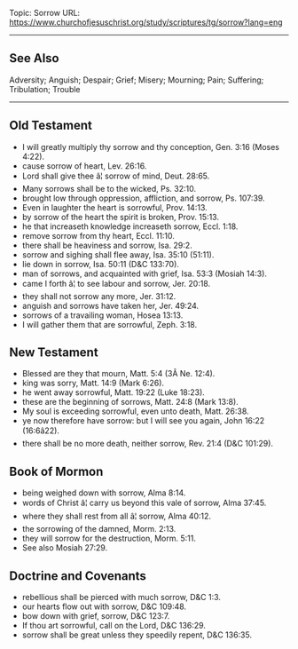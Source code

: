 Topic: Sorrow
URL: https://www.churchofjesuschrist.org/study/scriptures/tg/sorrow?lang=eng

---

## See Also

Adversity; Anguish; Despair; Grief; Misery; Mourning; Pain; Suffering; Tribulation; Trouble

---

## Old Testament

- I will greatly multiply thy sorrow and thy conception, Gen. 3:16 (Moses 4:22).
- cause sorrow of heart, Lev. 26:16.
- Lord shall give thee â¦ sorrow of mind, Deut. 28:65.
- Many sorrows shall be to the wicked, Ps. 32:10.
- brought low through oppression, affliction, and sorrow, Ps. 107:39.
- Even in laughter the heart is sorrowful, Prov. 14:13.
- by sorrow of the heart the spirit is broken, Prov. 15:13.
- he that increaseth knowledge increaseth sorrow, Eccl. 1:18.
- remove sorrow from thy heart, Eccl. 11:10.
- there shall be heaviness and sorrow, Isa. 29:2.
- sorrow and sighing shall flee away, Isa. 35:10 (51:11).
- lie down in sorrow, Isa. 50:11 (D&C 133:70).
- man of sorrows, and acquainted with grief, Isa. 53:3 (Mosiah 14:3).
- came I forth â¦ to see labour and sorrow, Jer. 20:18.
- they shall not sorrow any more, Jer. 31:12.
- anguish and sorrows have taken her, Jer. 49:24.
- sorrows of a travailing woman, Hosea 13:13.
- I will gather them that are sorrowful, Zeph. 3:18.

## New Testament

- Blessed are they that mourn, Matt. 5:4 (3Â Ne. 12:4).
- king was sorry, Matt. 14:9 (Mark 6:26).
- he went away sorrowful, Matt. 19:22 (Luke 18:23).
- these are the beginning of sorrows, Matt. 24:8 (Mark 13:8).
- My soul is exceeding sorrowful, even unto death, Matt. 26:38.
- ye now therefore have sorrow: but I will see you again, John 16:22 (16:6â22).
- there shall be no more death, neither sorrow, Rev. 21:4 (D&C 101:29).

## Book of Mormon

- being weighed down with sorrow, Alma 8:14.
- words of Christ â¦ carry us beyond this vale of sorrow, Alma 37:45.
- where they shall rest from all â¦ sorrow, Alma 40:12.
- the sorrowing of the damned, Morm. 2:13.
- they will sorrow for the destruction, Morm. 5:11.
- See also Mosiah 27:29.

## Doctrine and Covenants

- rebellious shall be pierced with much sorrow, D&C 1:3.
- our hearts flow out with sorrow, D&C 109:48.
- bow down with grief, sorrow, D&C 123:7.
- If thou art sorrowful, call on the Lord, D&C 136:29.
- sorrow shall be great unless they speedily repent, D&C 136:35.

